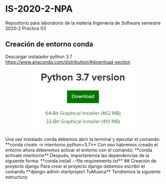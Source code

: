 # IS-2020-2-NPA
Repositorio para laboratorio de la materia Ingeniería de Software semestre 2020-2
Práctica 03
## Creación de entorno conda 
Descargar instalador python 3.7  https://www.anaconda.com/distribution/#download-section  
<p align="center"> 
<img src="img/instalador.png">
</p> 
Una vez instalado conda debemos abrir la terminal y ejecutar el comando:  
**conda create -n mientorno python=3.7**  
Con eso habremos creado el entorno ahora deberemos activar el entorno con el comando:  
**conda activate mientorno**  
Después, importaremos las dependencias de la siguiente forma:  
**conda install --file requirements.txt**
## Creación de proyecto django
Para crear el proyecto django debemos escribir el comando  
**django-admin startproject TuMusica**
Tendremos la siguiente estructura:  
